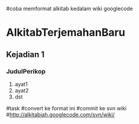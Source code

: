 #coba memformat alkitab kedalam wiki googlecode

# AlkitabTerjemahanBaru #
## Kejadian 1 ##

### JudulPerikop ###
  1. ayat1
  1. ayat2
  1. dst


#task
#convert ke format ini
#commit ke svn wiki
#http://alkitabiah.googlecode.com/svn/wiki/